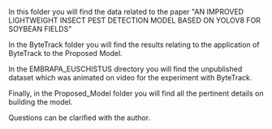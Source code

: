 In this folder you will find the data related to the paper "AN IMPROVED LIGHTWEIGHT INSECT PEST DETECTION MODEL BASED ON YOLOV8 FOR SOYBEAN FIELDS"

In the ByteTrack folder you will find the results relating to the application of ByteTrack to the Proposed Model.

In the EMBRAPA_EUSCHISTUS directory you will find the unpublished dataset which was animated on video for the experiment with ByteTrack.

Finally, in the Proposed_Model folder you will find all the pertinent details on building the model.

Questions can be clarified with the author.
